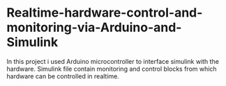 # Realtime-hardware-control-and-monitoring-via-Arduino-and-Simulink
In this project i used Arduino microcontroller to interface simulink with the hardware. Simulink file contain monitoring and control blocks from which hardware can be controlled in realtime.
